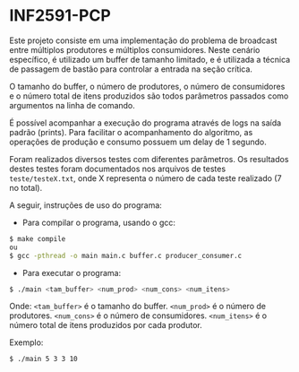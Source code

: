 # INF2591-PCP

Este projeto consiste em uma implementação do problema de broadcast entre múltiplos produtores e múltiplos consumidores. Neste cenário específico, é utilizado um buffer de tamanho limitado, e é utilizada a técnica de passagem de bastão para controlar a entrada na seção crítica.

O tamanho do buffer, o número de produtores, o número de consumidores e o número total de itens produzidos são todos parâmetros passados como argumentos na linha de comando.

É possível acompanhar a execução do programa através de logs na saída padrão (prints). Para facilitar o acompanhamento do algoritmo, as operações de produção e consumo possuem um delay de 1 segundo.

Foram realizados diversos testes com diferentes parâmetros. Os resultados destes testes foram documentados nos arquivos de testes ```teste/testeX.txt```, onde X representa o número de cada teste realizado (7 no total).

A seguir, instruções de uso do programa:

- Para compilar o programa, usando o gcc:
```bash
$ make compile
ou
$ gcc -pthread -o main main.c buffer.c producer_consumer.c
```

- Para executar o programa:
```bash
$ ./main <tam_buffer> <num_prod> <num_cons> <num_itens>
```
Onde:
```<tam_buffer>``` é o tamanho do buffer.
```<num_prod>``` é o número de produtores.
```<num_cons>``` é o número de consumidores.
```<num_itens>``` é o número total de itens produzidos por cada produtor.

Exemplo:
```bash
$ ./main 5 3 3 10
```